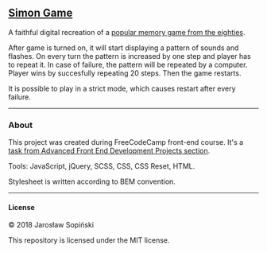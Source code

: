## [Simon Game](https://jareksopinski.github.io/simon-game)

A faithful digital recreation of a [popular memory game from the eighties](https://en.wikipedia.org/wiki/Simon_(game)).

After game is turned on, it will start displaying a pattern of sounds and flashes. On every turn the pattern is increased by one step and player has to repeat it. In case of failure, the pattern will be repeated by a computer. Player wins by succesfully repeating 20 steps. Then the game restarts.

It is possible to play in a strict mode, which causes restart after every failure.

---

### About

This project was created during FreeCodeCamp front-end course. It's a [task from Advanced Front End Development Projects section](https://www.freecodecamp.org/challenges/build-a-simon-game).

Tools: JavaScript, jQuery, SCSS, CSS, CSS Reset, HTML.

Stylesheet is written according to BEM convention.

---

#### License

&copy; 2018 Jarosław Sopiński

This repository is licensed under the MIT license.




